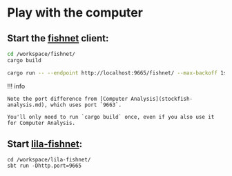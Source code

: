 # Play with the computer

## Start the [fishnet](https://github.com/lichess-org/fishnet) client:

```bash
cd /workspace/fishnet/
cargo build
```

```bash
cargo run -- --endpoint http://localhost:9665/fishnet/ --max-backoff 1s
```

!!! info

    Note the port difference from [Computer Analysis](stockfish-analysis.md), which uses port `9663`.

    You'll only need to run `cargo build` once, even if you also use it for Computer Analysis.


## Start [lila-fishnet](https://github.com/lichess-org/lila-fishnet):

    cd /workspace/lila-fishnet/
    sbt run -Dhttp.port=9665
